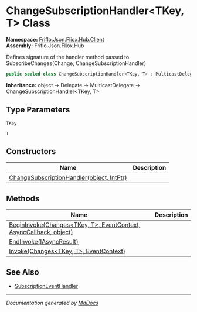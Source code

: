 ﻿<!--  
  <auto-generated>   
    The contents of this file were generated by a tool.  
    Changes to this file may be list if the file is regenerated  
  </auto-generated>   
-->

# ChangeSubscriptionHandler\<TKey, T\> Class

**Namespace:** [Friflo.Json.Fliox.Hub.Client](../index.md)  
**Assembly:** Friflo.Json.Fliox.Hub

Defines signature of the handler method passed to SubscribeChanges(Change, ChangeSubscriptionHandler)

```csharp
public sealed class ChangeSubscriptionHandler<TKey, T> : MulticastDelegate
```

**Inheritance:** object → Delegate → MulticastDelegate → ChangeSubscriptionHandler\<TKey, T\>

## Type Parameters

`TKey`

`T`

## Constructors

| Name                                                               | Description |
| ------------------------------------------------------------------ | ----------- |
| [ChangeSubscriptionHandler(object, IntPtr)](constructors/index.md) |             |

## Methods

| Name                                                                                           | Description |
| ---------------------------------------------------------------------------------------------- | ----------- |
| [BeginInvoke(Changes\<TKey, T\>, EventContext, AsyncCallback, object)](methods/BeginInvoke.md) |             |
| [EndInvoke(IAsyncResult)](methods/EndInvoke.md)                                                |             |
| [Invoke(Changes\<TKey, T\>, EventContext)](methods/Invoke.md)                                  |             |

## See Also

- [SubscriptionEventHandler](../SubscriptionEventHandler/index.md)

___

*Documentation generated by [MdDocs](https://github.com/ap0llo/mddocs)*
